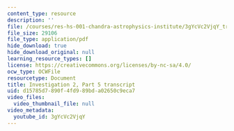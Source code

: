 ```yaml
---
content_type: resource
description: ''
file: /courses/res-hs-001-chandra-astrophysics-institute/3gYcVc2VjqY_transcript.pdf
file_size: 29106
file_type: application/pdf
hide_download: true
hide_download_original: null
learning_resource_types: []
license: https://creativecommons.org/licenses/by-nc-sa/4.0/
ocw_type: OCWFile
resourcetype: Document
title: Investigation 2, Part 5 transcript
uid: d15785d7-890f-4fd9-89bd-a02650c9eca7
video_files:
  video_thumbnail_file: null
video_metadata:
  youtube_id: 3gYcVc2VjqY
---
```

